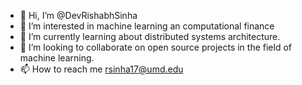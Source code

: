 - 👋 Hi, I’m @DevRishabhSinha
- 👀 I’m interested in machine learning an computational finance
- 🌱 I’m currently learning about distributed systems architecture.
- 💞️ I’m looking to collaborate on open source projects in the field of machine learning.
- 📫 How to reach me rsinha17@umd.edu

<!---
DevRishabhSinha/DevRishabhSinha is a ✨ special ✨ repository because its `README.md` (this file) appears on your GitHub profile.
You can click the Preview link to take a look at your changes.
--->
